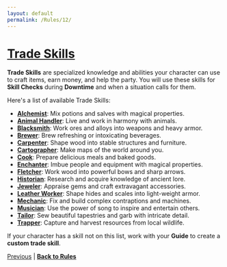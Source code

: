 ```yaml
---
layout: default
permalink: /Rules/12/
---
```

# [Trade Skills](#tradeskills)
**Trade Skills** are specialized knowledge and abilities your character can use to craft items, earn money, and help the party. You will use these skills for **Skill Checks** during **Downtime** and when a situation calls for them.

Here's a list of available Trade Skills:

- **[Alchemist]({{site.baseurl}}/PlayerResources/Skills/Alchemist/#Alchemist)**: Mix potions and salves with magical properties.
- **[Animal Handler]({{site.baseurl}}/PlayerResources/Skills/AnimalHandler/#Animal-Handler)**: Live and work in harmony with animals.
- **[Blacksmith]({{site.baseurl}}/PlayerResources/Skills/Blacksmith/#Blacksmith)**: Work ores and alloys into weapons and heavy armor.
- **[Brewer]({{site.baseurl}}/PlayerResources/Skills/Brewer/#Brewer)**: Brew refreshing or intoxicating beverages.
- **[Carpenter]({{site.baseurl}}/PlayerResources/Skills/Carpenter/#Carpenter)**: Shape wood into stable structures and furniture.
- **[Cartographer]({{site.baseurl}}/PlayerResources/Skills/Cartographer/#Cartographer)**: Make maps of the world around you.
- **[Cook]({{site.baseurl}}/PlayerResources/Skills/Cook/#Cook)**: Prepare delicious meals and baked goods.
- **[Enchanter]({{site.baseurl}}/PlayerResources/Skills/Enchanter/#Enchanter)**: Imbue people and equipment with magical properties.
- **[Fletcher]({{site.baseurl}}/PlayerResources/Skills/Fletcher/#Fletcher)**: Work wood into powerful bows and sharp arrows.
- **[Historian]({{site.baseurl}}/PlayerResources/Skills/Historian/#Historian)**: Research and acquire knowledge of ancient lore.
- **[Jeweler]({{site.baseurl}}/PlayerResources/Skills/Jeweler/#Jeweler)**: Appraise gems and craft extravagant accessories.
- **[Leather Worker]({{site.baseurl}}/PlayerResources/Skills/LeatherWorker/#Leather-Worker)**: Shape hides and scales into light-weight armor.
- **[Mechanic]({{site.baseurl}}/PlayerResources/Skills/Mechanic/#Mechanic)**: Fix and build complex contraptions and machines.
- **[Musician]({{site.baseurl}}/PlayerResources/Skills/Musician/#Musician)**: Use the power of song to inspire and entertain others.
- **[Tailor]({{site.baseurl}}/PlayerResources/Skills/Tailor/#Tailor)**: Sew beautiful tapestries and garb with intricate detail.
- **[Trapper]({{site.baseurl}}/PlayerResources/Skills/Trapper/#Trapper)**: Capture and harvest resources from local wildlife.

If your character has a skill not on this list, work with your **Guide** to create a **custom trade skill**.

[Previous]({{site.baseurl}}/Rules/11/#general-skills) | **[Back to Rules]({{site.baseurl}}/Rules/Index/#rules)**



















